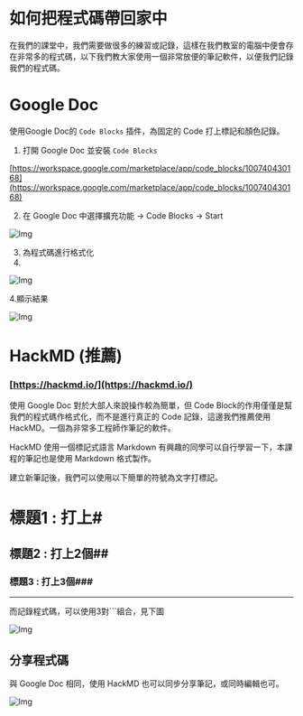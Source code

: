 # 如何把程式碼帶回家中

在我們的課堂中，我們需要做很多的練習或記錄，這樣在我們教室的電腦中便會存在非常多的程式碼，以下我們教大家使用一個非常放便的筆記軟件，以便我們記錄我們的程式碼。

# Google Doc
使用Google Doc的 `Code Blocks` 插件，為固定的 Code 打上標記和顏色記錄。

1. 打開 Google Doc 並安裝 `Code Blocks`

[https://workspace.google.com/marketplace/app/code_blocks/100740430168](https://workspace.google.com/marketplace/app/code_blocks/100740430168)

2. 在 Google Doc 中選擇擴充功能 -> Code Blocks -> Start
 
![Img](https://cdn.jsdelivr.net/gh/mhk00123/my-img@main/2024/202503100044275.png)

3. 為程式碼進行格式化
4. 
![Img](https://cdn.jsdelivr.net/gh/mhk00123/my-img@main/2024/202503100046941.png)

4.顯示結果

![Img](https://cdn.jsdelivr.net/gh/mhk00123/my-img@main/2024/202503100047266.png)


# HackMD (推薦)

### [https://hackmd.io/](https://hackmd.io/)

使用 Google Doc 對於大部人來說操作較為簡單，但 Code Block的作用僅僅是幫我們的程式碼作格式化，而不是進行真正的 Code 記錄，這邊我們推薦使用 HackMD。一個為非常多工程師作筆記的軟件。

HackMD 使用一個標記式語言 Markdown 有興趣的同學可以自行學習一下，本課程的筆記也是使用 Markdown 格式製作。

建立新筆記後，我們可以使用以下簡單的符號為文字打標記。


# 標題1 : 打上#
## 標題2 : 打上2個##
### 標題3 : 打上3個###

---

而記錄程式碼，可以使用3對```組合，見下圖

![Img](https://cdn.jsdelivr.net/gh/mhk00123/my-img@main/2024/202503100055066.png)

## 分享程式碼
與 Google Doc 相同，使用 HackMD 也可以同步分享筆記，或同時編輯也可。

![Img](https://cdn.jsdelivr.net/gh/mhk00123/my-img@main/2024/202503100056301.png)
